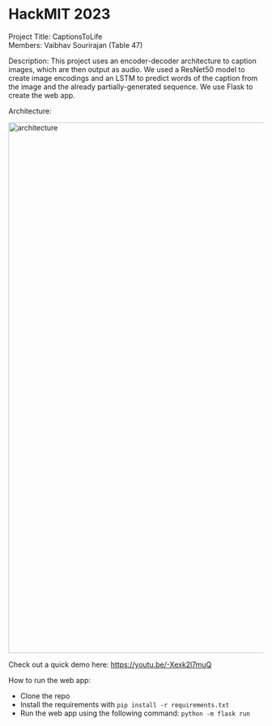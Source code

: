 # HackMIT 2023

Project Title: CaptionsToLife <br />
Members: Vaibhav Sourirajan (Table 47) <br />

Description: This project uses an encoder-decoder architecture to caption images, which are then output as audio. We used a ResNet50 model to create image encodings and an LSTM to predict words of the caption from the image and the already partially-generated sequence. We use Flask to create the web app.

Architecture:

<img width="1048" alt="architecture" src="https://github.com/vsourirajan/HackMIT2023/assets/113937608/076f4705-7907-43c0-a6c0-b59f9aa55dac">

Check out a quick demo here: https://youtu.be/-Xexk2l7muQ

How to run the web app: 
- Clone the repo
- Install the requirements with `pip install -r requirements.txt`
- Run the web app using the following command: `python -m flask run`
